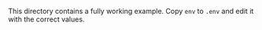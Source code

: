 This directory contains a fully working example. Copy `env` to `.env` and edit it with the correct values.
